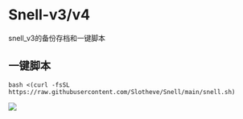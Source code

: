 # Snell-v3/v4
snell_v3的备份存档和一键脚本
## 一键脚本
```
bash <(curl -fsSL https://raw.githubusercontent.com/Slotheve/Snell/main/snell.sh)
```
![](https://raw.githubusercontent.com/Slotheve/Snell/main/snell.png)
